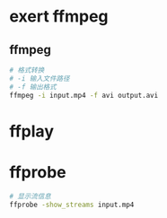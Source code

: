 # exert ffmpeg

## ffmpeg

```bash
# 格式转换
# -i 输入文件路径
# -f 输出格式
ffmpeg -i input.mp4 -f avi output.avi
```

# ffplay

# ffprobe

```bash
# 显示流信息
ffprobe -show_streams input.mp4
```